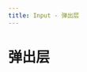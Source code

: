 ```yaml
---
title: Input - 弹出层
---
```

# 弹出层
<ClientOnly>
  <popover-demo-1>
  </popover-demo-1>
  <popover-demo-2>
  </popover-demo-2>
</ClientOnly>